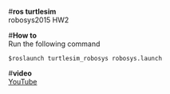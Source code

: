 #**ros turtlesim**  
robosys2015 HW2  

#**How to**  
Run the following command  

 `$roslaunch turtlesim_robosys robosys.launch`

#**video**  
[YouTube](https://youtu.be/v5CUwS3Qf8E)
